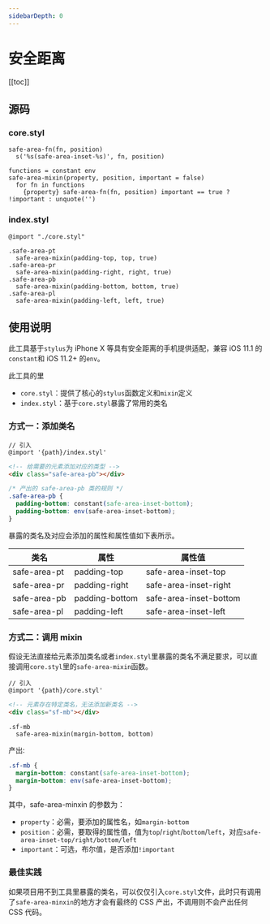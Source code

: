 ```yaml
---
sidebarDepth: 0
---
```


# 安全距离

[[toc]]

## 源码

### core.styl

```stylus
safe-area-fn(fn, position)
  s('%s(safe-area-inset-%s)', fn, position)

functions = constant env
safe-area-mixin(property, position, important = false)
  for fn in functions
    {property} safe-area-fn(fn, position) important == true ? !important : unquote('')
```

### index.styl

```stylus
@import "./core.styl"

.safe-area-pt
  safe-area-mixin(padding-top, top, true)
.safe-area-pr
  safe-area-mixin(padding-right, right, true)
.safe-area-pb
  safe-area-mixin(padding-bottom, bottom, true)
.safe-area-pl
  safe-area-mixin(padding-left, left, true)
```

## 使用说明

此工具基于`stylus`为 iPhone X 等具有安全距离的手机提供适配，兼容 iOS 11.1 的`constant`和 iOS 11.2+ 的`env`。

此工具的里

- `core.styl`：提供了核心的`stylus`函数定义和`mixin`定义
- `index.styl`：基于`core.styl`暴露了常用的类名

### 方式一：添加类名

```stylus
// 引入
@import '{path}/index.styl'
```

```html
<!-- 给需要的元素添加对应的类型 -->
<div class="safe-area-pb"></div>
```

```css
/* 产出的 safe-area-pb 类的规则 */
.safe-area-pb {
  padding-bottom: constant(safe-area-inset-bottom);
  padding-bottom: env(safe-area-inset-bottom);
}
```

暴露的类名及对应会添加的属性和属性值如下表所示。

| 类名         | 属性           | 属性值                 |
| ------------ | -------------- | ---------------------- |
| safe-area-pt | padding-top    | safe-area-inset-top    |
| safe-area-pr | padding-right  | safe-area-inset-right  |
| safe-area-pb | padding-bottom | safe-area-inset-bottom |
| safe-area-pl | padding-left   | safe-area-inset-left   |

### 方式二：调用 mixin

假设无法直接给元素添加类名或者`index.styl`里暴露的类名不满足要求，可以直接调用`core.styl`里的`safe-area-mixin`函数。

```stylus
// 引入
@import '{path}/core.styl'
```

```html
<!-- 元素存在特定类名，无法添加新类名 -->
<div class="sf-mb"></div>
```

```stylus
.sf-mb
  safe-area-mixin(margin-bottom, bottom)
```

产出:

```css
.sf-mb {
  margin-bottom: constant(safe-area-inset-bottom);
  margin-bottom: env(safe-area-inset-bottom);
}
```

其中，safe-area-minxin 的参数为：

- `property`：必需，要添加的属性名，如`margin-bottom`
- `position`：必需，要取得的属性值，值为`top`/`right`/`bottom`/`left`，对应`safe-area-inset-top/right/bottom/left`
- `important`：可选，布尔值，是否添加`!important`

### 最佳实践

如果项目用不到工具里暴露的类名，可以仅仅引入`core.styl`文件，此时只有调用了`safe-area-minxin`的地方才会有最终的 CSS 产出，不调用则不会产出任何 CSS 代码。
